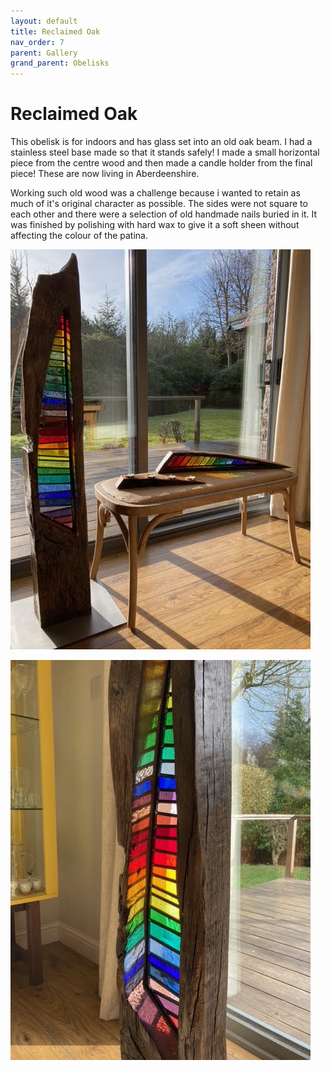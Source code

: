 ```yaml
---
layout: default
title: Reclaimed Oak
nav_order: 7
parent: Gallery
grand_parent: Obelisks
---
```


# Reclaimed Oak

This obelisk is for indoors and has glass set into an old oak beam. I had a stainless steel base made so that it stands safely! I made a small horizontal piece from the centre wood and then made a candle holder from the final piece! These are now living in Aberdeenshire.

Working such old wood was a challenge because i wanted to retain as much of it's original character as possible. The sides were not square to each other and there were a selection of old handmade nails buried in it. It was finished by polishing with hard wax to give it a soft sheen without affecting the colour of the patina.

![Oak Obelisk](/images/eithnefullset.jpeg)

![Oak Obelisk refraction](/images/eithnerefraction.jpeg)
